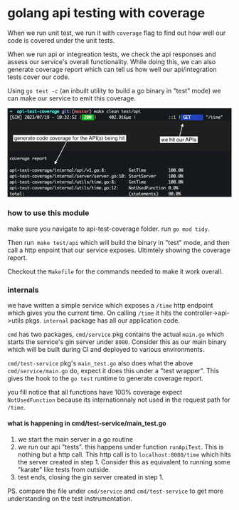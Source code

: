 # golang api testing with coverage

When we run unit test, we run it with `coverage` flag to find out how well our code is covered under the unit tests.

When we run api or integreation tests, we check the api responses and assess our service's overall functionality. While doing this, we can also generate coverage report which can tell us how well our api/integration tests cover our code.

Using `go test -c` (an inbuilt utility to build a go binary in "test" mode) we can make our service to emit this coverage. 

![alt text](resources/code-coverage-screenshot.png)

### how to use this module
make sure you navigate to api-test-coverage folder. run `go mod tidy`. 

Then run` make test/api` which will build the binary in "test" mode, and then call a http enpoint that our service exposes. Ultimtely showing the coverage report.

Checkout the `Makefile` for the commands needed to make it work overall.

### internals
we have written a simple service which exposes a `/time` http endpoint which gives you the current time. On calling `/time` it hits the controller->api->utils pkgs. `internal` package has all our application code.

`cmd` has two packages, `cmd/service` pkg contains the actual `main.go` which starts the service's gin server under `8080`. Consider this as our main binary which will be built during CI and deployed to various environments. 

`cmd/test-service` pkg's `main_test.go` also does what the above `cmd/service/main.go` do, expect it does this under a "test wrapper". This gives the hook to the `go test` runtime to generate coverage report.

you fill notice that all functions have 100% coverage expect `NotUsedFunction` because its internationnaly not used in the request path for `/time`.

#### what is happening in cmd/test-service/main_test.go
1. we start the main server in a go routine
2. we run our api "tests". this happens under function `runApiTest`. This is nothing but a http call. This http call is to `localhost:8080/time` which hits the server created in step 1. Consider this as equivalent to running some "karate" like tests from outside.
3. test ends, closing the gin server created in step 1.

PS. compare the file under `cmd/service` and `cmd/test-service` to get more understanding on the test instrumentation.
